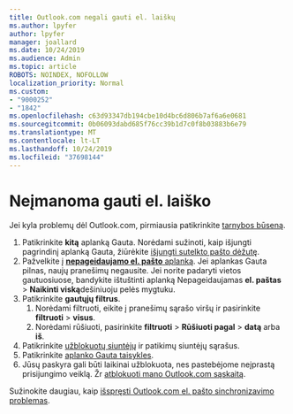 ```yaml
---
title: Outlook.com negali gauti el. laiškų
ms.author: lpyfer
author: lpyfer
manager: joallard
ms.date: 10/24/2019
ms.audience: Admin
ms.topic: article
ROBOTS: NOINDEX, NOFOLLOW
localization_priority: Normal
ms.custom:
- "9000252"
- "1842"
ms.openlocfilehash: c63d93347db194cbe10d4bc6d806b7af6a6e0681
ms.sourcegitcommit: 0b06093dabd685f76cc39b1d7c0f8b03883b6e79
ms.translationtype: MT
ms.contentlocale: lt-LT
ms.lasthandoff: 10/24/2019
ms.locfileid: "37698144"
---
```

# <a name="unable-to-receive-email"></a>Neįmanoma gauti el. laiško

Jei kyla problemų dėl Outlook.com, pirmiausia patikrinkite [tarnybos būseną](https://go.microsoft.com/fwlink/p/?linkid=837482).

1. Patikrinkite **kitą** aplanką Gauta. Norėdami sužinoti, kaip išjungti pagrindinį aplanką Gauta, žiūrėkite [išjungti sutelkto pašto dėžutę](https://support.office.com/article/f714d94d-9e63-4217-9ccb-6cb2986aa1b2). 
2. Pažvelkite į [ **nepageidaujamo el. pašto** aplanką](https://outlook.live.com/mail/junkemail). Jei aplankas Gauta pilnas, naujų pranešimų negausite. Jei norite padaryti vietos gautuosiuose, bandykite ištuštinti aplanką Nepageidaujamas **el. paštas** > **Naikinti viską**dešiniuoju pelės mygtuku.
3. Patikrinkite **gautųjų filtrus**. 
    1. Norėdami filtruoti, eikite į pranešimų sąrašo viršų ir pasirinkite **filtruoti** > **visus**.
    2. Norėdami rūšiuoti, pasirinkite **filtruoti** > **Rūšiuoti pagal** > **datą** arba **iš**.
4. Patikrinkite [užblokuotų siuntėjų](https://outlook.live.com/mail/options/mail/junkEmail) ir patikimų siuntėjų sąrašus.
5. Patikrinkite [aplanko Gauta taisykles](https://outlook.live.com/mail/options/mail/rules).
6. Jūsų paskyra gali būti laikinai užblokuota, nes pastebėjome neįprastą prisijungimo veiklą. Žr [atblokuoti mano Outlook.com sąskaitą](https://support.office.com/article/f4ad2701-d166-4d8b-8a6a-9af2a1f8a4c4).

Sužinokite daugiau, kaip [išspręsti Outlook.com el. pašto sinchronizavimo problemas](https://support.office.com/article/d39e3341-8d79-4bf1-b3c7-ded602233642).